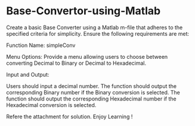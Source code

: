 # Base-Convertor-using-Matlab
Create a basic Base Converter using a Matlab m-file that adheres to the specified criteria for simplicity. Ensure the following requirements are met:

Function Name: simpleConv

Menu Options: Provide a menu allowing users to choose between converting Decimal to Binary or Decimal to Hexadecimal.

Input and Output:

Users should input a decimal number.
The function should output the corresponding Binary number if the Binary conversion is selected.
The function should output the corresponding Hexadecimal number if the Hexadecimal conversion is selected.

Refere the attachment for solution. Enjoy Learning !
